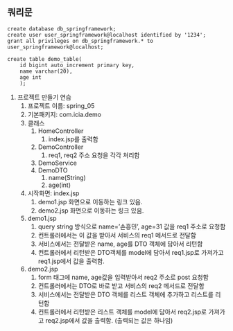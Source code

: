## 쿼리문
```
create database db_springframework;
create user user_springframework@localhost identified by '1234';
grant all privileges on db_springframework.* to user_springframework@localhost;

create table demo_table(
	id bigint auto_increment primary key,
    name varchar(20),
    age int
    );
```

1. 프로젝트 만들기 연습 
    1. 프로젝트 이름: spring_05
    2. 기본패키지: com.icia.demo
    3. 클래스 
        1. HomeController
            1. index.jsp를 출력함 
        2. DemoController
            1. req1, req2 주소 요청을 각각 처리함 
        3. DemoService
        4. DemoDTO
            1. name(String)
            2. age(int)
    4. 시작화면: index.jsp
        1. demo1.jsp 화면으로 이동하는 링크 있음. 
        2. demo2.jsp 화면으로 이동하는 링크 있음. 
    5. demo1.jsp 
        1. query string 방식으로 name=’손흥민’, age=31 값을 req1 주소로 요청함 
        2. 컨트롤러에서는 이 값을 받아서 서비스의 req1 메서드로 전달함 
        3. 서비스에서는 전달받은 name, age를 DTO 객체에 담아서 리턴함 
        4. 컨트롤러에서 리턴받은 DTO객체를 model에 담아서 req1.jsp로 가져가고 req1.jsp에서 값을 출력함. 
    6. demo2.jsp
        1. form 태그에 name, age값을 입력받아서 req2 주소로 post 요청함 
        2. 컨트롤러에서는 DTO로 바로 받고 서비스의 req2 메서드로 전달함 
        3. 서비스에서는 전달받은 DTO 객체를 리스트 객체에 추가하고 리스트를 리턴함 
        4. 컨트롤러에서 리턴받은 리스트 객체를 model에 담아서 req2.jsp로 가져가고 req2.jsp에서 값을 출력함. (출력되는 값은 하나임)